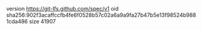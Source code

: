 version https://git-lfs.github.com/spec/v1
oid sha256:902f3acaffccfb4fe6f0528b57c02a6a9a9fa27b47b5e13f98524b9881cda486
size 41907
